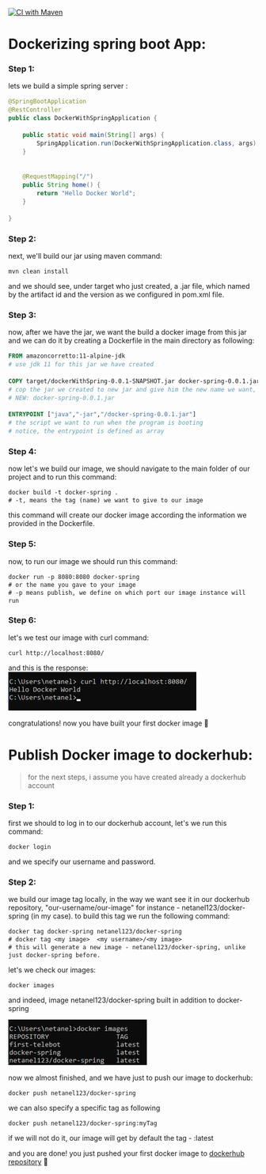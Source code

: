 [![CI with Maven](https://github.com/netanelshriki/docker-with-spring/actions/workflows/main.yml/badge.svg?branch=master)](https://github.com/netanelshriki/docker-with-spring/actions/workflows/main.yml)

# Dockerizing spring boot App:

### Step 1:

lets we build a simple spring server : 


```java
@SpringBootApplication
@RestController
public class DockerWithSpringApplication {

    public static void main(String[] args) {
        SpringApplication.run(DockerWithSpringApplication.class, args);
    }


    @RequestMapping("/")
    public String home() {
        return "Hello Docker World";
    }

}

```
### Step 2:

next, we'll build our jar using maven command:
```shell
mvn clean install
```
and we should see, under target who just created, a .jar file, which named by the artifact id and the version 
as we configured in pom.xml file.

### Step 3:

now, after we have the jar, we want the build a docker image from this jar
and we can do it by creating a Dockerfile in the main directory as following:

```Dockerfile
FROM amazoncorretto:11-alpine-jdk
# use jdk 11 for this jar we have created

COPY target/dockerWithSpring-0.0.1-SNAPSHOT.jar docker-spring-0.0.1.jar
# cop the jar we created to new jar and give him the new name we want, OLD: target/dockerWithSpring-0.0.1-SNAPSHOT.jar
# NEW: docker-spring-0.0.1.jar

ENTRYPOINT ["java","-jar","/docker-spring-0.0.1.jar"]
# the script we want to run when the program is booting
# notice, the entrypoint is defined as array 
```
### Step 4:
now let's we build our image, we should navigate to the main folder 
of our project and to run this command:

```shell
docker build -t docker-spring . 
# -t, means the tag (name) we want to give to our image
```

this command will create our docker image according the information we provided 
in the Dockerfile.

### Step 5:
now, to run our image we should run this command:
```shell
docker run -p 8080:8080 docker-spring 
# or the name you gave to your image
# -p means publish, we define on which port our image instance will run 
```

### Step 6:

let's we test our image with curl command:
```shell
curl http://localhost:8080/
```
and this is the response:  
![This is an image](https://github.com/netanelshriki/docker-with-spring/blob/master/src/main/resources/static/curl-response-docker.png)

congratulations! now you have built your first docker image :muscle:

# Publish Docker image to dockerhub:

> for the next steps, i assume you have created already a dockerhub account

### Step 1:

first we should to log in to our dockerhub account, let's we run this command:

```shell
docker login
```

and we specify our username and password.

### Step 2:

we build our image tag locally, in the way we want see it in our dockerhub repository, "our-username/our-image"
for instance - netanel123/docker-spring (in my case).
to build this tag we run the following command: 

```shell
docker tag docker-spring netanel123/docker-spring
# docker tag <my image>  <my username>/<my image>
# this will generate a new image - netanel123/docker-spring, unlike just docker-spring before.
```
let's we check our images:

```shell
docker images
```

and indeed, image netanel123/docker-spring built in addition to docker-spring


![This is an image](https://github.com/netanelshriki/docker-with-spring/blob/master/src/main/resources/static/docker-images.png)


now we almost finished, and we have just to push our image to dockerhub:

```shell
docker push netanel123/docker-spring
```

we can also specify a specific tag as following

```shell
docker push netanel123/docker-spring:myTag
```
if we will not do it, our image will get by default the tag - :latest

and you are done! you just pushed your first docker image to [dockerhub repository](https://hub.docker.com/repositories/netanel123) :partying_face:






